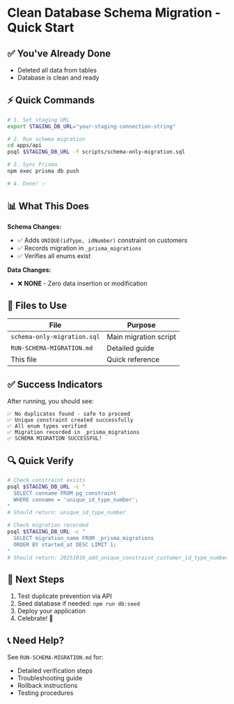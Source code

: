 # Clean Database Schema Migration - Quick Start

## ✅ You've Already Done
- Deleted all data from tables
- Database is clean and ready

## ⚡ Quick Commands

```bash
# 1. Set staging URL
export STAGING_DB_URL="your-staging-connection-string"

# 2. Run schema migration
cd apps/api
psql $STAGING_DB_URL -f scripts/schema-only-migration.sql

# 3. Sync Prisma
npm exec prisma db push

# 4. Done! ✅
```

## 📊 What This Does

**Schema Changes:**
- ✅ Adds `UNIQUE(idType, idNumber)` constraint on customers
- ✅ Records migration in `_prisma_migrations`
- ✅ Verifies all enums exist

**Data Changes:**
- ❌ **NONE** - Zero data insertion or modification

## 🎯 Files to Use

| File | Purpose |
|------|---------|
| `schema-only-migration.sql` | Main migration script |
| `RUN-SCHEMA-MIGRATION.md` | Detailed guide |
| This file | Quick reference |

## ✅ Success Indicators

After running, you should see:
```
✅ No duplicates found - safe to proceed
✅ Unique constraint created successfully
✅ All enum types verified
✅ Migration recorded in _prisma_migrations
✅ SCHEMA MIGRATION SUCCESSFUL!
```

## 🔍 Quick Verify

```bash
# Check constraint exists
psql $STAGING_DB_URL -c "
  SELECT conname FROM pg_constraint 
  WHERE conname = 'unique_id_type_number';
"
# Should return: unique_id_type_number

# Check migration recorded
psql $STAGING_DB_URL -c "
  SELECT migration_name FROM _prisma_migrations 
  ORDER BY started_at DESC LIMIT 1;
"
# Should return: 20251010_add_unique_constraint_customer_id_type_number
```

## 🚀 Next Steps

1. Test duplicate prevention via API
2. Seed database if needed: `npm run db:seed`
3. Deploy your application
4. Celebrate! 🎉

## 📞 Need Help?

See `RUN-SCHEMA-MIGRATION.md` for:
- Detailed verification steps
- Troubleshooting guide
- Rollback instructions
- Testing procedures

